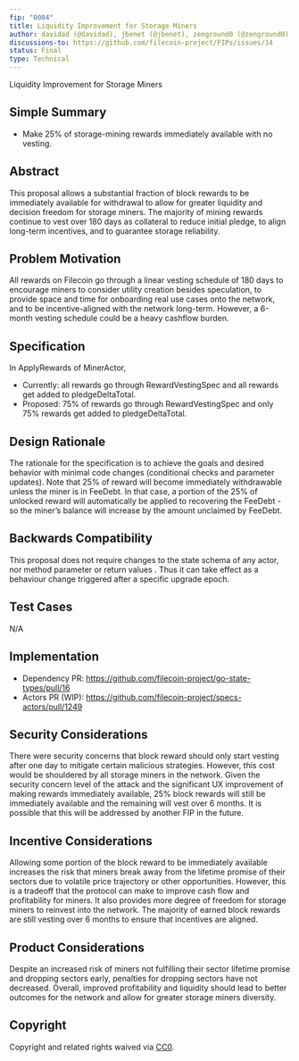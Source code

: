 ```yaml
---
fip: "0004"
title: Liquidity Improvement for Storage Miners
author: davidad (@davidad), jbenet (@jbenet), zenground0 (@zenground0), ZX (@zixuanzh), danilo (@danlessa)
discussions-to: https://github.com/filecoin-project/FIPs/issues/14
status: Final
type: Technical
---
```


Liquidity Improvement for Storage Miners

## Simple Summary

* Make 25% of storage-mining rewards immediately available with no vesting.

## Abstract
This proposal allows a substantial fraction of block rewards to be immediately available for withdrawal to allow for greater liquidity and decision freedom for storage miners. The majority of mining rewards continue to vest over 180 days as collateral to reduce initial pledge, to align long-term incentives, and to guarantee storage reliability.

## Problem Motivation
All rewards on Filecoin go through a linear vesting schedule of 180 days to encourage miners to consider utility creation besides speculation, to provide space and time for onboarding real use cases onto the network, and to be incentive-aligned with the network long-term. However, a 6-month vesting schedule could be a heavy cashflow burden. 

## Specification
In ApplyRewards of MinerActor,
* Currently: all rewards go through RewardVestingSpec and all rewards get added to pledgeDeltaTotal.
* Proposed: 75% of rewards go through RewardVestingSpec and only 75% rewards get added to pledgeDeltaTotal.

## Design Rationale
The rationale for the specification is to achieve the goals and desired behavior with minimal code changes (conditional checks and parameter updates). Note that 25% of reward will become immediately withdrawable unless the miner is in FeeDebt. In that case, a portion of the 25% of unlocked reward will automatically be applied to recovering the FeeDebt - so the miner’s balance will increase by the amount unclaimed by FeeDebt.

## Backwards Compatibility
This proposal does not require changes to the state schema of any actor, nor method parameter or return values . Thus it can take effect as a behaviour change triggered after a specific upgrade epoch.

## Test Cases
N/A

## Implementation
- Dependency PR: https://github.com/filecoin-project/go-state-types/pull/16
- Actors PR (WIP): https://github.com/filecoin-project/specs-actors/pull/1249 

## Security Considerations
There were security concerns that block reward should only start vesting after one day to mitigate certain malicious strategies. However, this cost would be shouldered by all storage miners in the network. Given the security concern level of the attack and the significant UX improvement of making rewards immediately available, 25% block rewards will still be immediately available and the remaining will vest over 6 months. It is possible that this will be addressed by another FIP in the future.

## Incentive Considerations
Allowing some portion of the block reward to be immediately available increases the risk that miners break away from the lifetime promise of their sectors due to volatile price trajectory or other opportunities. However, this is a tradeoff that the protocol can make to improve cash flow and profitability for miners. It also provides more degree of freedom for storage miners to reinvest into the network. The majority of earned block rewards are still vesting over 6 months to ensure that incentives are aligned.

## Product Considerations
Despite an increased risk of miners not fulfilling their sector lifetime promise and dropping sectors early, penalties for dropping sectors have not decreased. Overall, improved profitability and liquidity should lead to better outcomes for the network and allow for greater storage miners diversity.

## Copyright
Copyright and related rights waived via [CC0](https://creativecommons.org/publicdomain/zero/1.0/).
